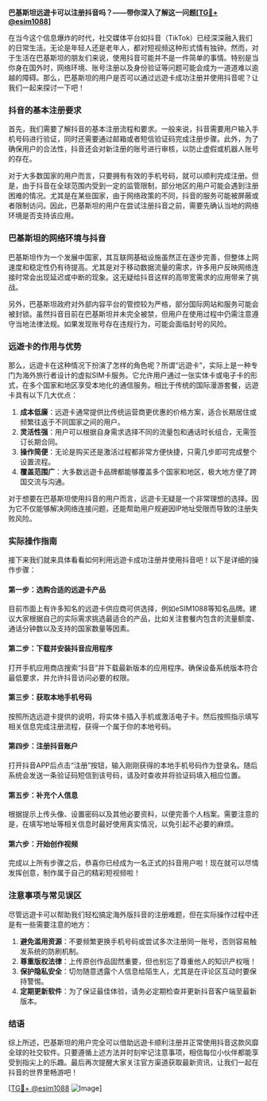 **巴基斯坦远遊卡可以注册抖音吗？——带你深入了解这一问题[[TG💪+ @esim1088](https://t.me/s/esim1088)]**

在当今这个信息爆炸的时代，社交媒体平台如抖音（TikTok）已经深深融入我们的日常生活。无论是年轻人还是老年人，都对短视频这种形式情有独钟。然而，对于生活在巴基斯坦的朋友们来说，使用抖音可能并不是一件简单的事情。特别是当你身在国外时，网络环境、账号注册以及身份验证等问题可能会成为一道道难以逾越的障碍。那么，巴基斯坦的用户是否可以通过远遊卡成功注册并使用抖音呢？让我们一起来探讨一下吧！

### 抖音的基本注册要求

首先，我们需要了解抖音的基本注册流程和要求。一般来说，抖音需要用户输入手机号码进行验证，同时还需要通过邮箱或者短信验证码完成注册步骤。此外，为了确保用户的合法性，抖音还会对新注册的账号进行审核，以防止虚假或机器人账号的存在。

对于大多数国家的用户而言，只要拥有有效的手机号码，就可以顺利完成注册。但是，由于抖音在全球范围内受到一定的监管限制，部分地区的用户可能会遇到注册困难的情况。尤其是在某些国家，由于网络政策的不同，抖音的服务可能被屏蔽或者限制访问。因此，巴基斯坦的用户在尝试注册抖音之前，需要先确认当地的网络环境是否支持该应用。

### 巴基斯坦的网络环境与抖音

巴基斯坦作为一个发展中国家，其互联网基础设施虽然正在逐步完善，但整体上网速度和稳定性仍有待提高。尤其是对于移动数据流量的需求，许多用户反映网络连接时常会出现延迟或中断的现象。这无疑给抖音这样的高带宽需求的应用带来了挑战。

另外，巴基斯坦政府对外部内容平台的管控较为严格，部分国际网站和服务可能会被封锁。虽然抖音目前在巴基斯坦并未完全被禁，但用户在使用过程中仍需注意遵守当地法律法规。如果发现账号存在违规行为，可能会面临封号的风险。

### 远遊卡的作用与优势

那么，远遊卡在这种情况下扮演了怎样的角色呢？所谓“远遊卡”，实际上是一种专门为海外旅行者设计的虚拟SIM卡服务。它允许用户通过一张实体卡或电子卡的形式，在多个国家和地区享受本地化的通信服务。相比于传统的国际漫游套餐，远遊卡具有以下几大优点：

1. **成本低廉**：远遊卡通常提供比传统运营商更优惠的价格方案，适合长期居住或频繁往返于不同国家之间的用户。
2. **灵活性强**：用户可以根据自身需求选择不同的流量包和通话时长组合，无需签订长期合同。
3. **操作简便**：无论是购买还是激活过程都非常方便快捷，只需几步即可完成整个设置流程。
4. **覆盖范围广**：大多数远遊卡品牌都能够覆盖多个国家和地区，极大地方便了跨国交流与沟通。

对于想要在巴基斯坦使用抖音的用户而言，远遊卡无疑是一个非常理想的选择。因为它不仅能够解决网络连接问题，还能帮助用户规避因IP地址受限而导致的注册失败风险。

### 实际操作指南

接下来我们就来具体看看如何利用远遊卡成功注册并使用抖音吧！以下是详细的操作步骤：

#### 第一步：选购合适的远遊卡产品
目前市面上有许多知名的远遊卡供应商可供选择，例如eSIM1088等知名品牌。建议大家根据自己的实际需求挑选最适合的产品，比如关注套餐内包含的流量额度、通话分钟数以及支持的国家数量等因素。

#### 第二步：下载并安装抖音应用程序
打开手机应用商店搜索“抖音”并下载最新版本的应用程序。确保设备系统版本符合最低要求，并允许抖音访问必要的权限。

#### 第三步：获取本地手机号码
按照所选远遊卡提供的说明，将实体卡插入手机或激活电子卡。然后按照指示填写相关信息完成注册流程，获得一个属于你的本地号码。

#### 第四步：注册抖音账户
打开抖音APP后点击“注册”按钮，输入刚刚获得的本地手机号码作为登录名。随后系统会发送一条验证码短信到该号码，请及时查收并将验证码填入相应位置。

#### 第五步：补充个人信息
根据提示上传头像、设置密码以及其他必要资料，以便完善个人档案。需要注意的是，在填写地址等相关信息时最好使用真实情况，以免引起不必要的麻烦。

#### 第六步：开始创作视频
完成以上所有步骤之后，恭喜你已经成为一名正式的抖音用户啦！现在就可以尽情发挥创意，制作属于自己的精彩短视频啦！

### 注意事项与常见误区

尽管远遊卡可以帮助我们轻松搞定海外版抖音的注册难题，但在实际操作过程中还是有一些需要注意的地方：

1. **避免滥用资源**：不要频繁更换手机号码或尝试多次注册同一账号，否则容易触发系统的防刷机制。
2. **尊重版权法律**：上传原创作品固然重要，但也别忘了尊重他人的知识产权哦！
3. **保护隐私安全**：切勿随意透露个人信息给陌生人，尤其是在评论区互动时要保持警惕。
4. **定期更新软件**：为了保证最佳体验，请务必定期检查并更新抖音客户端至最新版本。

### 结语

综上所述，巴基斯坦的用户完全可以借助远遊卡顺利注册并正常使用抖音这款风靡全球的社交软件。只要遵循上述方法并时刻牢记注意事项，相信每位小伙伴都能享受到指尖上的乐趣。最后再次提醒大家关注官方渠道获取最新资讯，让我们一起在抖音的世界里畅游吧！

[[TG💪+ @esim1088](https://t.me/s/esim1088) ![Image](https://i.postimg.cc/4NQfJmqS/Snipaste-2025-05-13-00-14-12.png)]